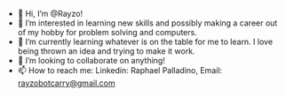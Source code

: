 - 👋 Hi, I’m @Rayzo!
- 👀 I’m interested in learning new skills and possibly making a career out of my hobby for problem solving and computers.
- 🌱 I’m currently learning whatever is on the table for me to learn. I love being thrown an idea and trying to make it work.
- 💞️ I’m looking to collaborate on anything!
- 📫 How to reach me: Linkedin: Raphael Palladino, Email: rayzobotcarry@gmail.com
  

<!---
RayzoSix/RayzoSix is a ✨ special ✨ repository because its `README.md` (this file) appears on your GitHub profile.
You can click the Preview link to take a look at your changes.
--->
